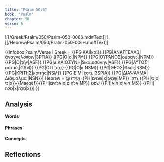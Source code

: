 ```yaml
---
title: "Psalm 50:6"
book: "Psalm"
chapter: 50
verse: 6
---
```

![[/Greek/Psalm/050/Psalm-050-006G.md#Text]]
![[/Hebrew/Psalm/050/Psalm-050-006H.md#Text]]

{{Infobox Psalm/Verse |
  Greek = {{PG|ΚΑΙ|καὶ}} {{PG|ΑΝΑΓΓΕΛΛΩ|ἀναγγελοῦσιν|3PFIA}} {{PG|Ο|οἱ|NPM}} {{PG|ΟΥΡΑΝΟΣ|οὐρανοὶ|NPM}} {{PG|Ο|τὴν|ASF}} {{PG|ΔΙΚΑΙΟΣΥΝΗ|δικαιοσύνην|ASF}} {{PG|ΑΥΤΟΣ|αὐτοῦ,|GSM}} {{PG|ΟΤΙ|ὅτι}} {{PG|Ο|ὁ|NSM}} {{PG|ΘΕΟΣ|Θεὸς|NSM}} {{PG|ΚΡΙΤΗΣ|κριτής|NSM}} {{PG|ΕΙΜΙ|ἐστι.|3SPIA}} {{PG|ΔΙΑΨΑΛΜΑ|Διάψαλμα.|NSN}}|
  Hebrew = @
וַיַּגִּידוּ
{{PH|שמים|x|שָׁמַיִם|MP}}
צִדְקוֹ
{{PH|כִּי|x|כִּי|x}}{{Maqqef}}{{PH|אלהים|x|אֱלֹהִים|MP}}
שֹׁפֵט
{{PH|הוא|x|הוּא|MS}} {{PH|סֶלֶה|x|סֶלָה|x}}׃|
}}

## Analysis

#### Words

#### Phrases

#### Concepts

## Reflections

